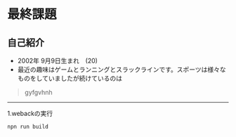 # 最終課題

## 自己紹介
- 2002年 9月9日生まれ　(20)
- 最近の趣味はゲームとランニングとスラックラインです。スポーツは様々なものをしていましたが続けているのは
> gyfgvhnh
---
1.webackの実行

```
npn run build
```
